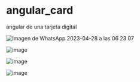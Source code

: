 # angular_card
angular de una tarjeta digital

![Imagen de WhatsApp 2023-04-28 a las 06 23 07](https://user-images.githubusercontent.com/90990023/235146357-40245926-37d1-4ef1-87d4-ef5b3819a912.jpg)

![image](https://user-images.githubusercontent.com/90990023/235146595-8f8d3e7e-31eb-49d6-ab37-c12df7e5e458.png)

![image](https://user-images.githubusercontent.com/90990023/235146671-55f4bd87-ad5b-443c-8745-baea76bfe01d.png)

![image](https://user-images.githubusercontent.com/90990023/235146823-5af13d81-a448-4a6c-ad9a-8b398a8a11dc.png)

